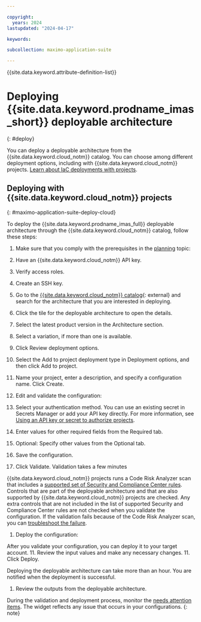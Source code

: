 ```yaml
---

copyright:
  years: 2024
lastupdated: "2024-04-17"

keywords:

subcollection: maximo-application-suite

---
```



{{site.data.keyword.attribute-definition-list}}

# Deploying {{site.data.keyword.prodname_imas_short}} deployable architecture
{: #deploy}

You can deploy a deployable architecture from the {{site.data.keyword.cloud_notm}} catalog. You can choose among different deployment options, including with {{site.data.keyword.cloud_notm}} projects. [Learn about IaC deployments with projects](/docs/secure-enterprise?topic=secure-enterprise-understanding-projects).

## Deploying with {{site.data.keyword.cloud_notm}} projects
{: #maximo-application-suite-deploy-cloud}

To deploy the {{site.data.keyword.prodname_imas_full}} deployable architecture through the {{site.data.keyword.cloud_notm}} catalog, follow these steps:
1. Make sure that you comply with the prerequisites in the [planning](/docs/maximo-application-suite?topic=maximo-application-suite-planning) topic:
11. Have an {{site.data.keyword.cloud_notm}} API key.
11. Verify access roles.
11. Create an SSH key.

1. Go to the [{{site.data.keyword.cloud_notm}} catalog](https://cloud.ibm.com/catalog#reference_architecture){: external} and search for the architecture that you are interested in deploying.

1. Click the tile for the deployable architecture to open the details.

1. Select the latest product version in the Architecture section.

1. Select a variation, if more than one is available.

1. Click Review deployment options.

1. Select the Add to project deployment type in Deployment options, and then click Add to project.
11. Name your project, enter a description, and specify a configuration name. Click Create.
1. Edit and validate the configuration:
11. Select your authentication method. You can use an existing secret in Secrets Manager or add your API key directly. For more information, see [Using an API key or secret to authorize projects](/docs/secure-enterprise?topic=secure-enterprise-authorize-project).
11. Enter values for other required fields from the Required tab.
11. Optional: Specify other values from the Optional tab.
11. Save the configuration.
11. Click Validate. Validation takes a few minutes

{{site.data.keyword.cloud_notm}} projects runs a Code Risk Analyzer scan that includes a [supported set of Security and Compliance Center rules](/docs/code-risk-analyzer-cli-plugin?topic=code-risk-analyzer-cli-plugin-cra-cli-plugin#terraform-scc-rules). Controls that are part of the deployable architecture and that are also supported by {{site.data.keyword.cloud_notm}} projects are checked. Any extra controls that are not included in the list of supported Security and Compliance Center rules are not checked when you validate the configuration.
If the validation fails because of the Code Risk Analyzer scan, you can [troubleshoot the failure](/docs/maximo-application-suite?topic=maximo-application-suite-troubleshoot-mas-da-failed-validation).

1. Deploy the configuration:

After you validate your configuration, you can deploy it to your target account.
11. Review the input values and make any necessary changes.
11. Click Deploy.

Deploying the deployable architecture can take more than an hour. You are notified when the deployment is successful.

1. Review the outputs from the deployable architecture.

During the validation and deployment process, monitor the [needs attention items](https://cloud.ibm.com/docs/secure-enterprise?topic=secure-enterprise-needs-attention-projects). The widget reflects any issue that occurs in your configurations.
{: note}

<!-- if part of deploying you have nuances to call out do this in this topic. think gotchas, connections as part of deploying, etc. Do you have an override or other complex scenarios to call out? -->
